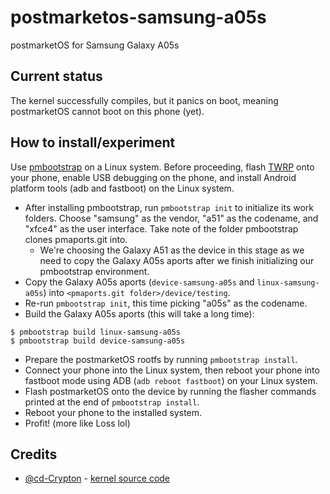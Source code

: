 # postmarketos-samsung-a05s

postmarketOS for Samsung Galaxy A05s

## Current status

The kernel successfully compiles, but it panics on boot, meaning postmarketOS cannot boot on this phone (yet).

## How to install/experiment

Use [pmbootstrap](https://wiki.postmarketos.org/wiki/Pmbootstrap) on a Linux system. Before proceeding, flash [TWRP](https://github.com/SavedByLight/Custom-Recovery-Builder/releases/download/03%2F01%2F2025-a05s-002/recovery.img) onto your phone, enable USB debugging on the phone, and install Android platform tools (adb and fastboot) on the Linux system.

- After installing pmbootstrap, run `pmbootstrap init` to initialize its work folders. Choose "samsung" as the vendor, "a51" as the codename, and "xfce4" as the user interface. Take note of the folder pmbootstrap clones pmaports.git into.
  - We're choosing the Galaxy A51 as the device in this stage as we need to copy the Galaxy A05s aports after we finish initializing our pmbootstrap environment.
- Copy the Galaxy A05s aports (`device-samsung-a05s` and `linux-samsung-a05s`) into `<pmaports.git folder>/device/testing`.
- Re-run `pmbootstrap init`, this time picking "a05s" as the codename.
- Build the Galaxy A05s aports (this will take a long time):
```
$ pmbootstrap build linux-samsung-a05s
$ pmbootstrap build device-samsung-a05s
```
- Prepare the postmarketOS rootfs by running `pmbootstrap install`.
- Connect your phone into the Linux system, then reboot your phone into fastboot mode using ADB (`adb reboot fastboot`) on your Linux system.
- Flash postmarketOS onto the device by running the flasher commands printed at the end of `pmbootstrap install`.
- Reboot your phone to the installed system.
- Profit! (more like Loss lol)

## Credits

- [@cd-Crypton](https://github.com/cd-Crypton) - [kernel source code](https://github.com/cd-Crypton/android_kernel_samsung_bengal-5.15/tree/android-13)
